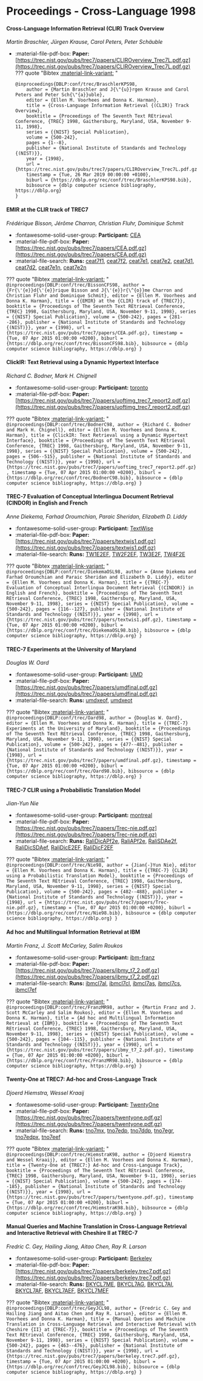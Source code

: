 # Proceedings - Cross-Language 1998 

#### Cross-Language Information Retrieval (CLIR) Track Overview

_Martin Braschler, Jürgen Krause, Carol Peters, Peter Schäuble_

- :material-file-pdf-box: **Paper:** [https://trec.nist.gov/pubs/trec7/papers/CLIROverview_Trec7L.pdf.gz](https://trec.nist.gov/pubs/trec7/papers/CLIROverview_Trec7L.pdf.gz)
??? quote "Bibtex [:material-link-variant:](https://dblp.org/rec/conf/trec/BraschlerKPS98.bib) "
	```
	@inproceedings{DBLP:conf/trec/BraschlerKPS98,
		author = {Martin Braschler and J{\"{u}}rgen Krause and Carol Peters and Peter Sch{\"{a}}uble},
		editor = {Ellen M. Voorhees and Donna K. Harman},
		title = {Cross-Language Information Retrieval {(CLIR)} Track Overview},
		booktitle = {Proceedings of The Seventh Text REtrieval Conference, {TREC} 1998, Gaithersburg, Maryland, USA, November 9-11, 1998},
		series = {{NIST} Special Publication},
		volume = {500-242},
		pages = {1--8},
		publisher = {National Institute of Standards and Technology {(NIST)}},
		year = {1998},
		url = {https://trec.nist.gov/pubs/trec7/papers/CLIROverview_Trec7L.pdf.gz},
		timestamp = {Tue, 26 Mar 2019 00:00:00 +0100},
		biburl = {https://dblp.org/rec/conf/trec/BraschlerKPS98.bib},
		bibsource = {dblp computer science bibliography, https://dblp.org}
	}
	```

#### EMIR at the CLIR track of TREC7

_Frédérique Bisson, Jérôme Charron, Christian Fluhr, Dominique Schmit_

- :fontawesome-solid-user-group: **Participant:** [CEA](./participants.md#cea)
- :material-file-pdf-box: **Paper:** [https://trec.nist.gov/pubs/trec7/papers/CEA.pdf.gz](https://trec.nist.gov/pubs/trec7/papers/CEA.pdf.gz)
- :material-file-search: **Runs:** [ceat7f1](./runs.md#ceat7f1), [ceat7f2](./runs.md#ceat7f2), [ceat7e1](./runs.md#ceat7e1), [ceat7e2](./runs.md#ceat7e2), [ceat7d1](./runs.md#ceat7d1), [ceat7d2](./runs.md#ceat7d2), [ceat7e1n](./runs.md#ceat7e1n), [ceat7e2n](./runs.md#ceat7e2n)

??? quote "Bibtex [:material-link-variant:](https://dblp.org/rec/conf/trec/BissonCFS98.bib) "
	```
	@inproceedings{DBLP:conf/trec/BissonCFS98,
		author = {Fr{\'{e}}d{\'{e}}rique Bisson and J{\'{e}}r{\^{o}}me Charron and Christian Fluhr and Dominique Schmit},
		editor = {Ellen M. Voorhees and Donna K. Harman},
		title = {{EMIR} at the {CLIR} track of {TREC7}},
		booktitle = {Proceedings of The Seventh Text REtrieval Conference, {TREC} 1998, Gaithersburg, Maryland, USA, November 9-11, 1998},
		series = {{NIST} Special Publication},
		volume = {500-242},
		pages = {281--286},
		publisher = {National Institute of Standards and Technology {(NIST)}},
		year = {1998},
		url = {https://trec.nist.gov/pubs/trec7/papers/CEA.pdf.gz},
		timestamp = {Tue, 07 Apr 2015 01:00:00 +0200},
		biburl = {https://dblp.org/rec/conf/trec/BissonCFS98.bib},
		bibsource = {dblp computer science bibliography, https://dblp.org}
	}
	```

#### ClickIR: Text Retrieval using a Dynamic Hypertext Interface

_Richard C. Bodner, Mark H. Chignell_

- :fontawesome-solid-user-group: **Participant:** [toronto](./participants.md#toronto)
- :material-file-pdf-box: **Paper:** [https://trec.nist.gov/pubs/trec7/papers/uoftimg_trec7_report2.pdf.gz](https://trec.nist.gov/pubs/trec7/papers/uoftimg_trec7_report2.pdf.gz)

??? quote "Bibtex [:material-link-variant:](https://dblp.org/rec/conf/trec/BodnerC98.bib) "
	```
	@inproceedings{DBLP:conf/trec/BodnerC98,
		author = {Richard C. Bodner and Mark H. Chignell},
		editor = {Ellen M. Voorhees and Donna K. Harman},
		title = {ClickIR: Text Retrieval using a Dynamic Hypertext Interface},
		booktitle = {Proceedings of The Seventh Text REtrieval Conference, {TREC} 1998, Gaithersburg, Maryland, USA, November 9-11, 1998},
		series = {{NIST} Special Publication},
		volume = {500-242},
		pages = {506--515},
		publisher = {National Institute of Standards and Technology {(NIST)}},
		year = {1998},
		url = {https://trec.nist.gov/pubs/trec7/papers/uoftimg_trec7_report2.pdf.gz},
		timestamp = {Tue, 07 Apr 2015 01:00:00 +0200},
		biburl = {https://dblp.org/rec/conf/trec/BodnerC98.bib},
		bibsource = {dblp computer science bibliography, https://dblp.org}
	}
	```

#### TREC-7 Evaluation of Conceptual Interlingua Document Retrieval (CINDOR)  in English and French

_Anne Diekema, Farhad Oroumchian, Paraic Sheridan, Elizabeth D. Liddy_

- :fontawesome-solid-user-group: **Participant:** [TextWise](./participants.md#textwise)
- :material-file-pdf-box: **Paper:** [https://trec.nist.gov/pubs/trec7/papers/textwis1.pdf.gz](https://trec.nist.gov/pubs/trec7/papers/textwis1.pdf.gz)
- :material-file-search: **Runs:** [TW1E2EF](./runs.md#tw1e2ef), [TW2F2EF](./runs.md#tw2f2ef), [TW3E2F](./runs.md#tw3e2f), [TW4F2E](./runs.md#tw4f2e)

??? quote "Bibtex [:material-link-variant:](https://dblp.org/rec/conf/trec/DiekemaOSL98.bib) "
	```
	@inproceedings{DBLP:conf/trec/DiekemaOSL98,
		author = {Anne Diekema and Farhad Oroumchian and Paraic Sheridan and Elizabeth D. Liddy},
		editor = {Ellen M. Voorhees and Donna K. Harman},
		title = {{TREC-7} Evaluation of Conceptual Interlingua Document Retrieval {(CINDOR)} in English and French},
		booktitle = {Proceedings of The Seventh Text REtrieval Conference, {TREC} 1998, Gaithersburg, Maryland, USA, November 9-11, 1998},
		series = {{NIST} Special Publication},
		volume = {500-242},
		pages = {116--127},
		publisher = {National Institute of Standards and Technology {(NIST)}},
		year = {1998},
		url = {https://trec.nist.gov/pubs/trec7/papers/textwis1.pdf.gz},
		timestamp = {Tue, 07 Apr 2015 01:00:00 +0200},
		biburl = {https://dblp.org/rec/conf/trec/DiekemaOSL98.bib},
		bibsource = {dblp computer science bibliography, https://dblp.org}
	}
	```

#### TREC-7 Experiments at the University of Maryland

_Douglas W. Oard_

- :fontawesome-solid-user-group: **Participant:** [UMD](./participants.md#umd)
- :material-file-pdf-box: **Paper:** [https://trec.nist.gov/pubs/trec7/papers/umdfinal.pdf.gz](https://trec.nist.gov/pubs/trec7/papers/umdfinal.pdf.gz)
- :material-file-search: **Runs:** [umdxeof](./runs.md#umdxeof), [umdxeot](./runs.md#umdxeot)

??? quote "Bibtex [:material-link-variant:](https://dblp.org/rec/conf/trec/Oard98.bib) "
	```
	@inproceedings{DBLP:conf/trec/Oard98,
		author = {Douglas W. Oard},
		editor = {Ellen M. Voorhees and Donna K. Harman},
		title = {{TREC-7} Experiments at the University of Maryland},
		booktitle = {Proceedings of The Seventh Text REtrieval Conference, {TREC} 1998, Gaithersburg, Maryland, USA, November 9-11, 1998},
		series = {{NIST} Special Publication},
		volume = {500-242},
		pages = {477--481},
		publisher = {National Institute of Standards and Technology {(NIST)}},
		year = {1998},
		url = {https://trec.nist.gov/pubs/trec7/papers/umdfinal.pdf.gz},
		timestamp = {Tue, 07 Apr 2015 01:00:00 +0200},
		biburl = {https://dblp.org/rec/conf/trec/Oard98.bib},
		bibsource = {dblp computer science bibliography, https://dblp.org}
	}
	```

#### TREC-7 CLIR using a Probabilistic Translation Model

_Jian-Yun Nie_

- :fontawesome-solid-user-group: **Participant:** [montreal](./participants.md#montreal)
- :material-file-pdf-box: **Paper:** [https://trec.nist.gov/pubs/trec7/papers/Trec-nie.pdf.gz](https://trec.nist.gov/pubs/trec7/papers/Trec-nie.pdf.gz)
- :material-file-search: **Runs:** [RaliDicAPf2e](./runs.md#ralidicapf2e), [RaliAPf2e](./runs.md#raliapf2e), [RaliSDAe2f](./runs.md#ralisdae2f), [RaliDicSDAef](./runs.md#ralidicsdaef), [RaliDicE2EF](./runs.md#ralidice2ef), [RaliDicF2EF](./runs.md#ralidicf2ef)

??? quote "Bibtex [:material-link-variant:](https://dblp.org/rec/conf/trec/Nie98.bib) "
	```
	@inproceedings{DBLP:conf/trec/Nie98,
		author = {Jian{-}Yun Nie},
		editor = {Ellen M. Voorhees and Donna K. Harman},
		title = {{TREC-7} {CLIR} using a Probabilistic Translation Model},
		booktitle = {Proceedings of The Seventh Text REtrieval Conference, {TREC} 1998, Gaithersburg, Maryland, USA, November 9-11, 1998},
		series = {{NIST} Special Publication},
		volume = {500-242},
		pages = {482--488},
		publisher = {National Institute of Standards and Technology {(NIST)}},
		year = {1998},
		url = {https://trec.nist.gov/pubs/trec7/papers/Trec-nie.pdf.gz},
		timestamp = {Tue, 07 Apr 2015 01:00:00 +0200},
		biburl = {https://dblp.org/rec/conf/trec/Nie98.bib},
		bibsource = {dblp computer science bibliography, https://dblp.org}
	}
	```

#### Ad hoc and Multilingual Information Retrieval at IBM

_Martin Franz, J. Scott McCarley, Salim Roukos_

- :fontawesome-solid-user-group: **Participant:** [ibm-franz](./participants.md#ibm-franz)
- :material-file-pdf-box: **Paper:** [https://trec.nist.gov/pubs/trec7/papers/ibmy_t7_2.pdf.gz](https://trec.nist.gov/pubs/trec7/papers/ibmy_t7_2.pdf.gz)
- :material-file-search: **Runs:** [ibmcl7al](./runs.md#ibmcl7al), [ibmcl7cl](./runs.md#ibmcl7cl), [ibmcl7as](./runs.md#ibmcl7as), [ibmcl7cs](./runs.md#ibmcl7cs), [ibmcl7ef](./runs.md#ibmcl7ef)

??? quote "Bibtex [:material-link-variant:](https://dblp.org/rec/conf/trec/FranzMR98.bib) "
	```
	@inproceedings{DBLP:conf/trec/FranzMR98,
		author = {Martin Franz and J. Scott McCarley and Salim Roukos},
		editor = {Ellen M. Voorhees and Donna K. Harman},
		title = {Ad hoc and Multilingual Information Retrieval at {IBM}},
		booktitle = {Proceedings of The Seventh Text REtrieval Conference, {TREC} 1998, Gaithersburg, Maryland, USA, November 9-11, 1998},
		series = {{NIST} Special Publication},
		volume = {500-242},
		pages = {104--115},
		publisher = {National Institute of Standards and Technology {(NIST)}},
		year = {1998},
		url = {https://trec.nist.gov/pubs/trec7/papers/ibmy_t7_2.pdf.gz},
		timestamp = {Tue, 07 Apr 2015 01:00:00 +0200},
		biburl = {https://dblp.org/rec/conf/trec/FranzMR98.bib},
		bibsource = {dblp computer science bibliography, https://dblp.org}
	}
	```

#### Twenty-One at TREC7: Ad-hoc and Cross-Language Track

_Djoerd Hiemstra, Wessel Kraaij_

- :fontawesome-solid-user-group: **Participant:** [TwentyOne](./participants.md#twentyone)
- :material-file-pdf-box: **Paper:** [https://trec.nist.gov/pubs/trec7/papers/twentyone.pdf.gz](https://trec.nist.gov/pubs/trec7/papers/twentyone.pdf.gz)
- :material-file-search: **Runs:** [tno7mx](./runs.md#tno7mx), [tno7edp](./runs.md#tno7edp), [tno7ddp](./runs.md#tno7ddp), [tno7egr](./runs.md#tno7egr), [tno7edpx](./runs.md#tno7edpx), [tno7eef](./runs.md#tno7eef)

??? quote "Bibtex [:material-link-variant:](https://dblp.org/rec/conf/trec/HiemstraK98.bib) "
	```
	@inproceedings{DBLP:conf/trec/HiemstraK98,
		author = {Djoerd Hiemstra and Wessel Kraaij},
		editor = {Ellen M. Voorhees and Donna K. Harman},
		title = {Twenty-One at {TREC7:} Ad-hoc and Cross-Language Track},
		booktitle = {Proceedings of The Seventh Text REtrieval Conference, {TREC} 1998, Gaithersburg, Maryland, USA, November 9-11, 1998},
		series = {{NIST} Special Publication},
		volume = {500-242},
		pages = {174--185},
		publisher = {National Institute of Standards and Technology {(NIST)}},
		year = {1998},
		url = {https://trec.nist.gov/pubs/trec7/papers/twentyone.pdf.gz},
		timestamp = {Tue, 07 Apr 2015 01:00:00 +0200},
		biburl = {https://dblp.org/rec/conf/trec/HiemstraK98.bib},
		bibsource = {dblp computer science bibliography, https://dblp.org}
	}
	```

#### Manual Queries and Machine Translation in Cross-Language Retrieval  and Interactive Retrieval with Cheshire II at TREC-7

_Fredric C. Gey, Hailing Jiang, Aitao Chen, Ray R. Larson_

- :fontawesome-solid-user-group: **Participant:** [Berkeley](./participants.md#berkeley)
- :material-file-pdf-box: **Paper:** [https://trec.nist.gov/pubs/trec7/papers/berkeley.trec7.pdf.gz](https://trec.nist.gov/pubs/trec7/papers/berkeley.trec7.pdf.gz)
- :material-file-search: **Runs:** [BKYCL7ME](./runs.md#bkycl7me), [BKYCL7AG](./runs.md#bkycl7ag), [BKYCL7AI](./runs.md#bkycl7ai), [BKYCL7AF](./runs.md#bkycl7af), [BKYCL7AEF](./runs.md#bkycl7aef), [BKYCL7MEF](./runs.md#bkycl7mef)

??? quote "Bibtex [:material-link-variant:](https://dblp.org/rec/conf/trec/GeyJCL98.bib) "
	```
	@inproceedings{DBLP:conf/trec/GeyJCL98,
		author = {Fredric C. Gey and Hailing Jiang and Aitao Chen and Ray R. Larson},
		editor = {Ellen M. Voorhees and Donna K. Harman},
		title = {Manual Queries and Machine Translation in Cross-Language Retrieval and Interactive Retrieval with Cheshire {II} at {TREC-7}},
		booktitle = {Proceedings of The Seventh Text REtrieval Conference, {TREC} 1998, Gaithersburg, Maryland, USA, November 9-11, 1998},
		series = {{NIST} Special Publication},
		volume = {500-242},
		pages = {463--476},
		publisher = {National Institute of Standards and Technology {(NIST)}},
		year = {1998},
		url = {https://trec.nist.gov/pubs/trec7/papers/berkeley.trec7.pdf.gz},
		timestamp = {Tue, 07 Apr 2015 01:00:00 +0200},
		biburl = {https://dblp.org/rec/conf/trec/GeyJCL98.bib},
		bibsource = {dblp computer science bibliography, https://dblp.org}
	}
	```


